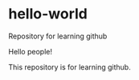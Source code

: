 # hello-world
Repository for learning github

Hello people!

This repository is for learning github.
